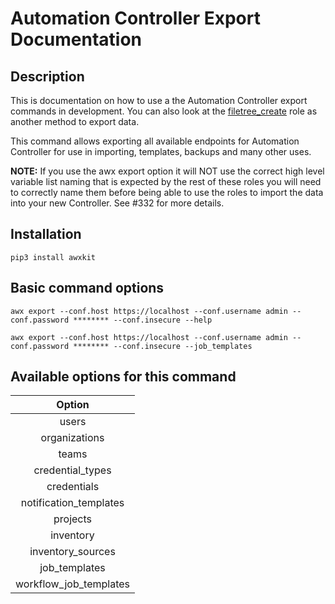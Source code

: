 # Automation Controller Export Documentation

## Description

This is documentation on how to use a the Automation Controller export commands in development. You can also look at the [filetree_create](roles/filetree_create/README.md) role as another method to export data.

This command allows exporting all available endpoints for Automation Controller for use in importing, templates, backups and many other uses.

**NOTE:** If you use the awx export option it will NOT use the correct high level variable list naming that is expected by the rest of these roles you will need to correctly name them before being able to use the roles to import the data into your new Controller. See #332 for more details.

## Installation

```console
pip3 install awxkit
```

## Basic command options

```console
awx export --conf.host https://localhost --conf.username admin --conf.password ******** --conf.insecure --help
```

```console
awx export --conf.host https://localhost --conf.username admin --conf.password ******** --conf.insecure --job_templates
```

## Available options for this command

|Option|
|:---:|
|users|
|organizations|
|teams|
|credential_types|
|credentials|
|notification_templates|
|projects|
|inventory|
|inventory_sources|
|job_templates|
|workflow_job_templates|
